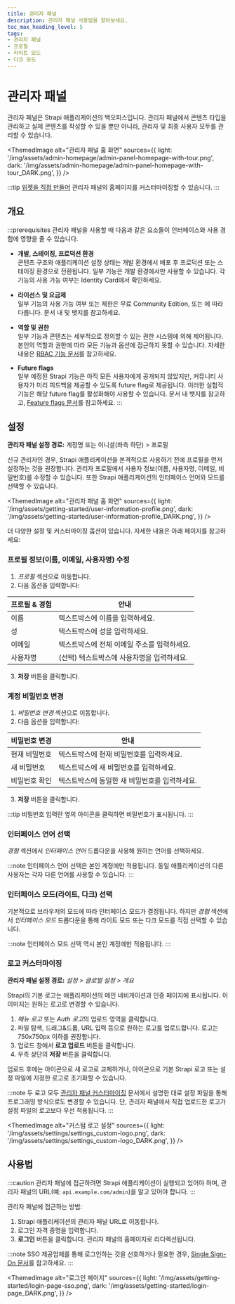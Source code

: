 ```yaml
---
title: 관리자 패널
description: 관리자 패널 사용법을 알아보세요.
toc_max_heading_level: 5
tags:
- 관리자 패널
- 프로필
- 라이트 모드
- 다크 모드
---
```


# 관리자 패널

관리자 패널은 Strapi 애플리케이션의 백오피스입니다. 관리자 패널에서 콘텐츠 타입을 관리하고 실제 콘텐츠를 작성할 수 있을 뿐만 아니라, 관리자 및 최종 사용자 모두를 관리할 수 있습니다.

<ThemedImage
alt="관리자 패널 홈 화면"
sources={{
    light: '/img/assets/admin-homepage/admin-panel-homepage-with-tour.png',
    dark: '/img/assets/admin-homepage/admin-panel-homepage-with-tour_DARK.png',
  }}
/>

:::tip
[위젯을 직접 만들어](/cms/admin-panel-customization/homepage) 관리자 패널의 홈페이지를 커스터마이징할 수 있습니다.
:::

## 개요

:::prerequisites
관리자 패널을 사용할 때 다음과 같은 요소들이 인터페이스와 사용 경험에 영향을 줄 수 있습니다.

- **개발, 스테이징, 프로덕션 환경** <br/> 콘텐츠 구조와 애플리케이션 설정 상태는 개발 환경에서 배포 후 프로덕션 또는 스테이징 환경으로 전환됩니다. 일부 기능은 개발 환경에서만 사용할 수 있습니다. 각 기능의 사용 가능 여부는 Identity Card에서 확인하세요.

- **라이선스 및 요금제** <br/> 일부 기능의 사용 가능 여부 또는 제한은 무료 Community Edition, <ExternalLink to="https://strapi.io/pricing-self-hosted" text="Growth plan"/> 또는 <ExternalLink to="https://strapi.io/pricing-self-hosted" text="Enterprise plan"/>에 따라 다릅니다. 문서 내 <GrowthBadge /> 및 <EnterpriseBadge /> 뱃지를 참고하세요.

- **역할 및 권한** <br/> 일부 기능과 콘텐츠는 세부적으로 정의할 수 있는 권한 시스템에 의해 제어됩니다. 본인의 역할과 권한에 따라 모든 기능과 옵션에 접근하지 못할 수 있습니다. 자세한 내용은 [RBAC 기능 문서](/cms/features/rbac)를 참고하세요.

- **Future flags** <br/> 일부 예정된 Strapi 기능은 아직 모든 사용자에게 공개되지 않았지만, 커뮤니티 사용자가 미리 피드백을 제공할 수 있도록 future flag로 제공됩니다. 이러한 실험적 기능은 해당 future flag를 활성화해야 사용할 수 있습니다. 문서 내 <FeatureFlagBadge /> 뱃지를 참고하고, [Feature flags 문서](/cms/configurations/features#enabling-a-future-flag)를 참고하세요.
:::

<Guideflow lightId="dkd2m1lsgr" darkId="dkd2mjlugr"/>

## 설정

**관리자 패널 설정 경로:** 계정명 또는 이니셜(좌측 하단) > 프로필

신규 관리자인 경우, Strapi 애플리케이션을 본격적으로 사용하기 전에 프로필을 먼저 설정하는 것을 권장합니다. 관리자 프로필에서 사용자 정보(이름, 사용자명, 이메일, 비밀번호)를 수정할 수 있습니다. 또한 Strapi 애플리케이션의 인터페이스 언어와 모드를 선택할 수 있습니다.

<ThemedImage
alt="관리자 패널 홈 화면"
sources={{
    light: '/img/assets/getting-started/user-information-profile.png',
    dark: '/img/assets/getting-started/user-information-profile_DARK.png',
  }}
/>

더 다양한 설정 및 커스터마이징 옵션이 있습니다. 자세한 내용은 아래 페이지를 참고하세요:

<CustomDocCardsWrapper>
  <CustomDocCard icon="panorama" title="코드 기반 설정" description="/config/admin 파일을 통해 Strapi 관리자 패널의 외관, 보안, 기능을 설정하세요." link="/cms/configurations/admin-panel" />
  <CustomDocCard icon="wrench" title="커스터마이징" description="브랜딩 맞춤, WYSIWYG 에디터 교체, 번들러 설정, 기능 확장 등 다양한 커스터마이징 방법을 알아보세요." link="/cms/admin-panel-customization" />
</CustomDocCardsWrapper>

### 프로필 정보(이름, 이메일, 사용자명) 수정

1. *프로필* 섹션으로 이동합니다.
2. 다음 옵션을 입력합니다:

| 프로필 & 경험 | 안내 |
| -------------------- | ------------------------------------------------- |
| 이름 | 텍스트박스에 이름을 입력하세요. |
| 성 | 텍스트박스에 성을 입력하세요. |
| 이메일 | 텍스트박스에 전체 이메일 주소를 입력하세요. |
| 사용자명 | (선택) 텍스트박스에 사용자명을 입력하세요. |

3. **저장** 버튼을 클릭합니다.

### 계정 비밀번호 변경

1. *비밀번호 변경* 섹션으로 이동합니다.
2. 다음 옵션을 입력합니다:

| 비밀번호 변경 | 안내 |
| --------------------- | ------------------------------------------- |
| 현재 비밀번호 | 텍스트박스에 현재 비밀번호를 입력하세요. |
| 새 비밀번호 | 텍스트박스에 새 비밀번호를 입력하세요. |
| 비밀번호 확인 | 텍스트박스에 동일한 새 비밀번호를 입력하세요. |

3. **저장** 버튼을 클릭합니다.

:::tip
비밀번호 입력란 옆의 <Icon name="eye" /> 아이콘을 클릭하면 비밀번호가 표시됩니다.
:::

### 인터페이스 언어 선택

*경험* 섹션에서 *인터페이스 언어* 드롭다운을 사용해 원하는 언어를 선택하세요.

:::note
인터페이스 언어 선택은 본인 계정에만 적용됩니다. 동일 애플리케이션의 다른 사용자는 각자 다른 언어를 사용할 수 있습니다.
:::

### 인터페이스 모드(라이트, 다크) 선택

기본적으로 브라우저의 모드에 따라 인터페이스 모드가 결정됩니다. 하지만 *경험* 섹션에서 *인터페이스 모드* 드롭다운을 통해 라이트 모드 또는 다크 모드를 직접 선택할 수 있습니다.

:::note
인터페이스 모드 선택 역시 본인 계정에만 적용됩니다.
:::

### 로고 커스터마이징

**관리자 패널 설정 경로:** <Icon name="gear-six" /> *설정 > 글로벌 설정 > 개요*

Strapi의 기본 로고는 애플리케이션의 메인 네비게이션과 인증 페이지에 표시됩니다. 이 이미지는 원하는 로고로 변경할 수 있습니다.

1. *메뉴 로고* 또는 *Auth 로고*의 업로드 영역을 클릭합니다.
2. 파일 탐색, 드래그&드롭, URL 입력 등으로 원하는 로고를 업로드합니다. 로고는 750x750px 이하를 권장합니다.
3. 업로드 창에서 **로고 업로드** 버튼을 클릭합니다.
4. 우측 상단의 **저장** 버튼을 클릭합니다.

업로드 후에는 <Icon name="plus" classes="ph-bold"/> 아이콘으로 새 로고로 교체하거나, <Icon name="arrow-clockwise" classes="ph-bold"/> 아이콘으로 기본 Strapi 로고 또는 설정 파일에 지정한 로고로 초기화할 수 있습니다.

:::note
두 로고 모두 [관리자 패널 커스터마이징](/cms/admin-panel-customization/logos) 문서에서 설명한 대로 설정 파일을 통해 프로그래밍 방식으로도 변경할 수 있습니다. 단, 관리자 패널에서 직접 업로드한 로고가 설정 파일의 로고보다 우선 적용됩니다.
:::

<ThemedImage
  alt="커스텀 로고 설정"
  sources={{
    light: '/img/assets/settings/settings_custom-logo.png',
    dark: '/img/assets/settings/settings_custom-logo_DARK.png',
  }}
/>

## 사용법

:::caution
관리자 패널에 접근하려면 Strapi 애플리케이션이 실행되고 있어야 하며, 관리자 패널의 URL(예: `api.example.com/admin`)을 알고 있어야 합니다.
:::

관리자 패널에 접근하는 방법:

1. Strapi 애플리케이션의 관리자 패널 URL로 이동합니다.
2. 로그인 자격 증명을 입력합니다.
3. **로그인** 버튼을 클릭합니다. 관리자 패널의 홈페이지로 리디렉션됩니다.

:::note
SSO 제공업체를 통해 로그인하는 것을 선호하거나 필요한 경우, [Single Sign-On 문서](/cms/features/sso)를 참고하세요.
:::

<ThemedImage
alt="로그인 페이지"
sources={{
    light: '/img/assets/getting-started/login-page-sso.png',
    dark: '/img/assets/getting-started/login-page_DARK.png',
  }}
/>

